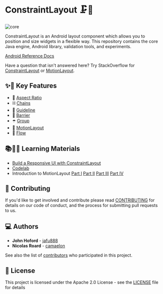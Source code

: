 # ConstraintLayout 🗜️📏

![core](https://github.com/androidx/constraintlayout/workflows/core/badge.svg)

ConstraintLayout is an Android layout component which allows you to position and size widgets in a flexible way. This repository contains the core Java engine, Android library, validation tools, and experiments.

[Android Reference Docs](https://developer.android.com/reference/androidx/constraintlayout/widget/ConstraintLayout)

Have a question that isn't answered here? Try StackOverflow for [ConstraintLayout](https://stackoverflow.com/questions/tagged/android-constraintlayout) or [MotionLayout](https://stackoverflow.com/questions/tagged/android-motionlayout).

## ✨🤩 Key Features

* 📐 [Aspect Ratio](https://developer.android.com/reference/androidx/constraintlayout/widget/ConstraintLayout#ratio)
* ⛓️ [Chains](https://developer.android.com/reference/androidx/constraintlayout/widget/ConstraintLayout#Chains)
* 🦮 [Guideline](https://developer.android.com/reference/androidx/constraintlayout/widget/Guideline)
* 🚧 [Barrier](https://developer.android.com/reference/androidx/constraintlayout/widget/Barrier)
* ☂️ [Group](https://developer.android.com/reference/androidx/constraintlayout/widget/Group)
* 💫 [MotionLayout](https://developer.android.com/reference/androidx/constraintlayout/motion/widget/MotionLayout)
* 🌊 [Flow](https://developer.android.com/reference/androidx/constraintlayout/helper/widget/Flow)

## 📚👩‍🏫 Learning Materials

- [Build a Responsive UI with ConstraintLayout](https://developer.android.com/training/constraint-layout)
- [Codelab](https://codelabs.developers.google.com/codelabs/constraint-layout/index.html#0)
- Introduction to MotionLayout [Part I](https://medium.com/google-developers/introduction-to-motionlayout-part-i-29208674b10d) [Part II](https://medium.com/google-developers/introduction-to-motionlayout-part-ii-a31acc084f59) [Part III](https://medium.com/google-developers/introduction-to-motionlayout-part-iii-47cd64d51a5) [Part IV](https://medium.com/google-developers/defining-motion-paths-in-motionlayout-6095b874d37)

## 🤝 Contributing

If you'd like to get involved and contribute please read [CONTRIBUTING](constraintlayout/CONTRIBUTING.md) for details on our code of conduct, and the process for submitting pull requests to us.

## 💻 Authors

* **John Hoford** - [jafu888](https://github.com/jafu888)
* **Nicolas Roard** - [camaelon](https://github.com/camaelon)

See also the list of [contributors](contributors) who participated in this project.

## 🔖 License

This project is licensed under the Apache 2.0 License - see the [LICENSE](LICENSE) file for details

